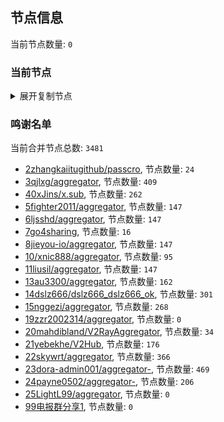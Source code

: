 
## 节点信息
当前节点数量: `0`
### 当前节点
<details>
  <summary>展开复制节点</summary>

    

</details>

### 鸣谢名单
当前合并节点总数: `3481`
- [2zhangkaiitugithub/passcro](https://github.com/zhangkaiitugithub/passcro), 节点数量: `24`
- [3qjlxg/aggregator](https://github.com/qjlxg/aggregator), 节点数量: `409`
- [40xJins/x.sub](https://github.com/0xJins/x.sub), 节点数量: `262`
- [5fighter2011/aggregator](https://github.com/fighter2011/aggregator), 节点数量: `147`
- [6ljsshd/aggregator](https://github.com/ljsshd/aggregator), 节点数量: `147`
- [7go4sharing](https://github.com/go4sharing), 节点数量: `16`
- [8jieyou-io/aggregator](https://github.com/jieyou-io/aggregator), 节点数量: `147`
- [10/xnic888/aggregator](https://github.com/xnic888/aggregator), 节点数量: `95`
- [11liusil/aggregator](https://github.com/liusil/aggregator), 节点数量: `147`
- [13au3300/aggregator](https://github.com/au3300/aggregator), 节点数量: `162`
- [14dslz666/dslz666_dslz666_ok](https://github.com/dslz666/dslz666_dslz666_ok), 节点数量: `301`
- [15nggezi/aggregator](https://github.com/nggezi/aggregator), 节点数量: `268`
- [19zzr2002314/aggregator](https://github.com/zzr2002314/aggregator), 节点数量: `0`
- [20mahdibland/V2RayAggregator](https://github.com/mahdibland/V2RayAggregator), 节点数量: `34`
- [21yebekhe/V2Hub](https://github.com/yebekhe/V2Hub), 节点数量: `176`
- [22skywrt/aggregator](https://github.com/skywrt/aggregator), 节点数量: `366`
- [23dora-admin001/aggregator-](https://github.com/dora-admin001/aggregator-), 节点数量: `469`
- [24payne0502/aggregator-](https://github.com/payne0502/aggregator-), 节点数量: `206`
- [25LightL99/aggregator](https://github.com/LightL99/aggregator), 节点数量: `0`
- [99电报群分享1](https://github.com/cdddbc/getAirport), 节点数量: `0`



